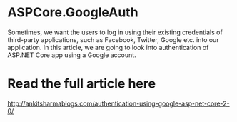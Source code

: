 # ASPCore.GoogleAuth
Sometimes, we want the users to log in using their existing credentials of third-party applications, such as Facebook, Twitter, Google etc. into our application. In this article, we are going to look into authentication of ASP.NET Core app using a Google account.

# Read the full article here
http://ankitsharmablogs.com/authentication-using-google-asp-net-core-2-0/
